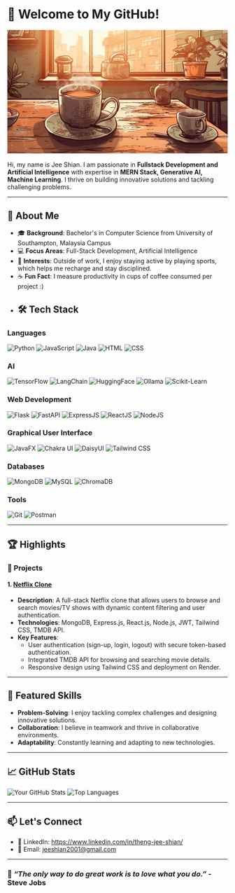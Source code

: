 # 👋 Welcome to My GitHub!
![Welcome Banner](assets/coffee.jpg)

Hi, my name is Jee Shian. I am passionate in **Fullstack Development and Artificial Intelligence** with expertise in **MERN Stack, Generative AI, Machine Learning**. I thrive on building innovative solutions and tackling challenging problems.

---

## 🚀 About Me

- 🎓 **Background**: Bachelor's in Computer Science from University of Southampton, Malaysia Campus
- 💻 **Focus Areas**: Full-Stack Development, Artificial Intelligence
- 🌟 **Interests**: Outside of work, I enjoy staying active by playing sports, which helps me recharge and stay disciplined.
- ☕ **Fun Fact**: I measure productivity in cups of coffee consumed per project :)
- ## 🛠️ Tech Stack

### Languages
![Python](https://img.shields.io/badge/Python-3670A0?style=for-the-badge&logo=python&logoColor=ffdd54)
![JavaScript](https://img.shields.io/badge/JavaScript-F7DF1E?style=for-the-badge&logo=javascript&logoColor=black)
![Java](https://img.shields.io/badge/Java-007396?style=for-the-badge&logo=java&logoColor=white)
![HTML](https://img.shields.io/badge/HTML-E34F26?style=for-the-badge&logo=html5&logoColor=white)
![CSS](https://img.shields.io/badge/CSS-1572B6?style=for-the-badge&logo=css3&logoColor=white)

### AI
![TensorFlow](https://img.shields.io/badge/TensorFlow-FF6F00?style=for-the-badge&logo=tensorflow&logoColor=white)
![LangChain](https://img.shields.io/badge/LangChain-0A0A0A?style=for-the-badge)
![HuggingFace](https://img.shields.io/badge/HuggingFace-F9E64F?style=for-the-badge&logo=huggingface&logoColor=black)
![Ollama](https://img.shields.io/badge/Ollama-101010?style=for-the-badge)
![Scikit-Learn](https://img.shields.io/badge/Scikit--Learn-F7931E?style=for-the-badge&logo=scikit-learn&logoColor=white)

### Web Development
![Flask](https://img.shields.io/badge/Flask-000000?style=for-the-badge&logo=flask&logoColor=white)
![FastAPI](https://img.shields.io/badge/FastAPI-009688?style=for-the-badge&logo=fastapi&logoColor=white)
![ExpressJS](https://img.shields.io/badge/Express.js-404D59?style=for-the-badge)
![ReactJS](https://img.shields.io/badge/React-20232A?style=for-the-badge&logo=react&logoColor=61DAFB)
![NodeJS](https://img.shields.io/badge/Node.js-339933?style=for-the-badge&logo=node.js&logoColor=white)

### Graphical User Interface
![JavaFX](https://img.shields.io/badge/JavaFX-007396?style=for-the-badge&logo=java&logoColor=white)
![Chakra UI](https://img.shields.io/badge/Chakra--UI-319795?style=for-the-badge&logo=chakraui&logoColor=white)
![DaisyUI](https://img.shields.io/badge/DaisyUI-5A0EF8?style=for-the-badge)
![Tailwind CSS](https://img.shields.io/badge/Tailwind_CSS-06B6D4?style=for-the-badge&logo=tailwindcss&logoColor=white)

### Databases
![MongoDB](https://img.shields.io/badge/MongoDB-47A248?style=for-the-badge&logo=mongodb&logoColor=white)
![MySQL](https://img.shields.io/badge/MySQL-4479A1?style=for-the-badge&logo=mysql&logoColor=white)
![ChromaDB](https://img.shields.io/badge/ChromaDB-2F855A?style=for-the-badge)

### Tools
![Git](https://img.shields.io/badge/Git-F05032?style=for-the-badge&logo=git&logoColor=white)
![Postman](https://img.shields.io/badge/Postman-FF6C37?style=for-the-badge&logo=postman&logoColor=white)


---

## 🏆 Highlights

### 🚀 Projects

#### 1. [Netflix Clone](https://github.com/fortuneCook1e/netflix-clone-mern)
- **Description**: A full-stack Netflix clone that allows users to browse and search movies/TV shows with dynamic content filtering and user authentication.
- **Technologies**: MongoDB, Express.js, React.js, Node.js, JWT, Tailwind CSS, TMDB API.
- **Key Features**:
  - User authentication (sign-up, login, logout) with secure token-based authentication.
  - Integrated TMDB API for browsing and searching movie details.
  - Responsive design using Tailwind CSS and deployment on Render.



---

## 🌟 Featured Skills
- **Problem-Solving**: I enjoy tackling complex challenges and designing innovative solutions.
- **Collaboration**: I believe in teamwork and thrive in collaborative environments.
- **Adaptability**: Constantly learning and adapting to new technologies.

---

## 📈 GitHub Stats

![Your GitHub Stats](https://github-readme-stats.vercel.app/api?username=fortuneCook1e&show_icons=true&theme=radical)
![Top Languages](https://github-readme-stats.vercel.app/api/top-langs/?username=fortuneCook1e&layout=compact&theme=radical)

---

## 📫 Let's Connect

- 💼 LinkedIn: https://www.linkedin.com/in/theng-jee-shian/
- 📧 Email: jeeshian2001@gmail.com

---

### 🌟 *“The only way to do great work is to love what you do.”* - Steve Jobs
